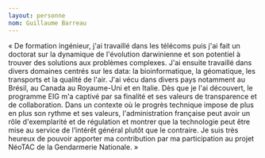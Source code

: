 ```yaml
---
layout: personne 
nom: Guillaume Barreau 
---
```


« De formation ingénieur, j'ai travaillé dans les télécoms puis j'ai fait un doctorat sur la dynamique de l'évolution darwinienne et son potentiel à trouver des solutions aux problèmes complexes. J'ai ensuite travaillé dans divers domaines centrés sur les data: la bioinformatique, la géomatique, les transports et la qualité de l'air. J'ai vécu dans divers pays notamment au Brésil, au Canada au Royaume-Uni et en Italie. Dès que je l'ai découvert, le programme EIG m'a captivé par sa finalité et ses valeurs de transparence et de collaboration. Dans un contexte où le progrès technique impose de plus en plus son rythme et ses valeurs, l'administration française peut avoir un rôle d'exemplarité et de régulation et montrer que la technologie peut être mise au service de l’intérêt général plutôt que le contraire. Je suis très heureux de pouvoir apporter ma contribution par ma participation au projet NéoTAC de la Gendarmerie Nationale. »
